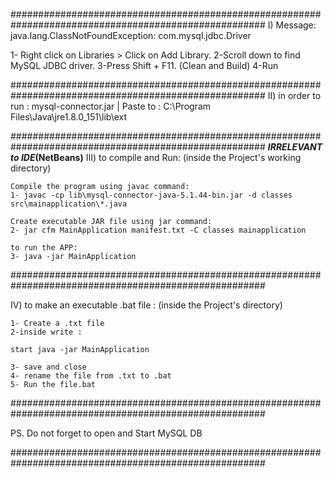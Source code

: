 ######################################################################################################
I) Message: java.lang.ClassNotFoundException: com.mysql.jdbc.Driver

1- Right click on Libraries > Click on Add Library.
2-Scroll down to find MySQL JDBC driver.
3-Press Shift + F11. (Clean and Build)
4-Run

######################################################################################################
II) in order to run :
mysql-connector.jar | Paste to : C:\Program Files\Java\jre1.8.0_151\lib\ext

######################################################################################################
**_IRRELEVANT to IDE_(NetBeans)**
III) to compile and Run:
(inside the Project's working directory)

    Compile the program using javac command:
    1- javac -cp lib\mysql-connector-java-5.1.44-bin.jar -d classes src\mainapplication\*.java

    Create executable JAR file using jar command:
    2- jar cfm MainApplication manifest.txt -C classes mainapplication

    to run the APP:
    3- java -jar MainApplication

######################################################################################################

IV) to make an executable .bat file :
(inside the Project's directory)

    1- Create a .txt file
    2-inside write :

    start java -jar MainApplication

    3- save and close
    4- rename the file from .txt to .bat
    5- Run the file.bat

######################################################################################################

PS. Do not forget to open and Start MySQL DB

######################################################################################################
